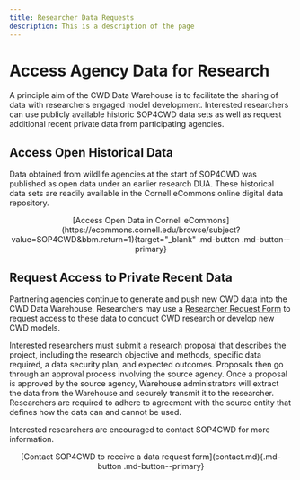 ```yaml
---
title: Researcher Data Requests
description: This is a description of the page
---
```


# Access Agency Data for Research
A principle aim of the CWD Data Warehouse is to facilitate the sharing of data with researchers engaged model development. Interested researchers can use publicly available historic SOP4CWD data sets as well as request additional recent private data from participating agencies.

## Access Open Historical Data
Data obtained from wildlife agencies at the start of SOP4CWD was published as open data under an earlier research DUA. These historical data sets are readily available in the Cornell eCommons online digital data repository.

<center>[Access Open Data in Cornell eCommons](https://ecommons.cornell.edu/browse/subject?value=SOP4CWD&bbm.return=1){target="_blank" .md-button .md-button--primary}</center>


## Request Access to Private Recent Data
Partnering agencies continue to generate and push new CWD data into the CWD Data Warehouse. Researchers may use a <a href="https://pages.github.coecis.cornell.edu/CWHL/CWD-Data-Warehouse/terms-and-conditions.html#research-approval-plan" target="_blank">Researcher Request Form</a> to request access to these data to conduct CWD research or develop new CWD models.

Interested researchers must submit a research proposal that describes the project, including the research objective and methods, specific data required, a data security plan, and expected outcomes. Proposals then go through an approval process involving the source agency. Once a proposal is approved by the source agency, Warehouse administrators will extract the data from the Warehouse and securely transmit it to the researcher. Researchers are required to adhere to agreement with the source entity that defines how the data can and cannot be used.

Interested researchers are encouraged to contact SOP4CWD for more information.

<center>[Contact SOP4CWD to receive a data request form](contact.md){.md-button .md-button--primary}</center>
